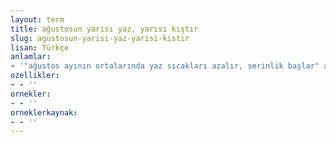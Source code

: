 ```yaml
---
layout: term
title: ağustosun yarısı yaz, yarısı kıştır
slug: agustosun-yarisi-yaz-yarisi-kistir
lisan: Türkçe
anlamlar:
- '"ağustos ayının ortalarında yaz sıcakları azalır, serinlik başlar" anlamında kullanılan bir söz'
ozellikler:
- - ''
ornekler:
- - ''
orneklerkaynak:
- - ''
---
```

